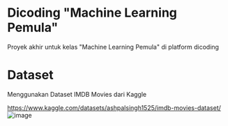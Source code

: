# Dicoding "Machine Learning Pemula"
Proyek akhir untuk kelas "Machine Learning Pemula" di platform dicoding

# Dataset
Menggunakan Dataset IMDB Movies dari Kaggle 

https://www.kaggle.com/datasets/ashpalsingh1525/imdb-movies-dataset/
![image](https://github.com/user-attachments/assets/012eecae-9480-4fb5-9cc8-64addfc26efa)

